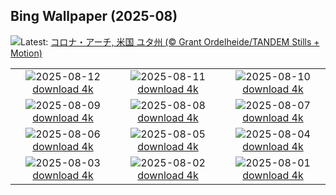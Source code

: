 ## Bing Wallpaper (2025-08)
![](https://www.bing.com/th?id=OHR.CoronaArch_JA-JP2223848865_UHD.jpg&w=1000)Latest: [コロナ・アーチ, 米国 ユタ州 (© Grant Ordelheide/TANDEM Stills + Motion)](https://www.bing.com/th?id=OHR.CoronaArch_JA-JP2223848865_UHD.jpg)

|      |      |      |
| :----: | :----: | :----: |
|![](https://www.bing.com/th?id=OHR.KenyaElephants_JA-JP2052759218_UHD.jpg&pid=hp&w=384&h=216&rs=1&c=4)2025-08-12 [download 4k](https://www.bing.com/th?id=OHR.KenyaElephants_JA-JP2052759218_UHD.jpg)|![](https://www.bing.com/th?id=OHR.MountainDay2025_JA-JP4443243001_UHD.jpg&pid=hp&w=384&h=216&rs=1&c=4)2025-08-11 [download 4k](https://www.bing.com/th?id=OHR.MountainDay2025_JA-JP4443243001_UHD.jpg)|![](https://www.bing.com/th?id=OHR.LionessKenya_JA-JP1487330341_UHD.jpg&pid=hp&w=384&h=216&rs=1&c=4)2025-08-10 [download 4k](https://www.bing.com/th?id=OHR.LionessKenya_JA-JP1487330341_UHD.jpg)|
|![](https://www.bing.com/th?id=OHR.MaoriRock_JA-JP1260630406_UHD.jpg&pid=hp&w=384&h=216&rs=1&c=4)2025-08-09 [download 4k](https://www.bing.com/th?id=OHR.MaoriRock_JA-JP1260630406_UHD.jpg)|![](https://www.bing.com/th?id=OHR.IguazuArgentina_JA-JP1040777979_UHD.jpg&pid=hp&w=384&h=216&rs=1&c=4)2025-08-08 [download 4k](https://www.bing.com/th?id=OHR.IguazuArgentina_JA-JP1040777979_UHD.jpg)|![](https://www.bing.com/th?id=OHR.BabyLemur_JA-JP3588561100_UHD.jpg&pid=hp&w=384&h=216&rs=1&c=4)2025-08-07 [download 4k](https://www.bing.com/th?id=OHR.BabyLemur_JA-JP3588561100_UHD.jpg)|
|![](https://www.bing.com/th?id=OHR.HiroshimaPeace2025_JA-JP3351733972_UHD.jpg&pid=hp&w=384&h=216&rs=1&c=4)2025-08-06 [download 4k](https://www.bing.com/th?id=OHR.HiroshimaPeace2025_JA-JP3351733972_UHD.jpg)|![](https://www.bing.com/th?id=OHR.CaliforniaTidepool_JA-JP3202345029_UHD.jpg&pid=hp&w=384&h=216&rs=1&c=4)2025-08-05 [download 4k](https://www.bing.com/th?id=OHR.CaliforniaTidepool_JA-JP3202345029_UHD.jpg)|![](https://www.bing.com/th?id=OHR.LaplandOwl_JA-JP2701506191_UHD.jpg&pid=hp&w=384&h=216&rs=1&c=4)2025-08-04 [download 4k](https://www.bing.com/th?id=OHR.LaplandOwl_JA-JP2701506191_UHD.jpg)|
|![](https://www.bing.com/th?id=OHR.HirosakiNeputaFestival2025_JA-JP2869487998_UHD.jpg&pid=hp&w=384&h=216&rs=1&c=4)2025-08-03 [download 4k](https://www.bing.com/th?id=OHR.HirosakiNeputaFestival2025_JA-JP2869487998_UHD.jpg)|![](https://www.bing.com/th?id=OHR.FruitaPetroglyphs_JA-JP2199593329_UHD.jpg&pid=hp&w=384&h=216&rs=1&c=4)2025-08-02 [download 4k](https://www.bing.com/th?id=OHR.FruitaPetroglyphs_JA-JP2199593329_UHD.jpg)|![](https://www.bing.com/th?id=OHR.EdinburghFringe_JA-JP2026368495_UHD.jpg&pid=hp&w=384&h=216&rs=1&c=4)2025-08-01 [download 4k](https://www.bing.com/th?id=OHR.EdinburghFringe_JA-JP2026368495_UHD.jpg)|
